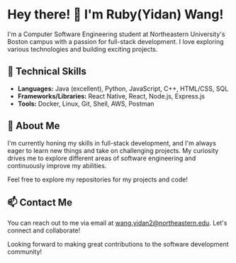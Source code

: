# Hey there! 👋 I'm Ruby(Yidan) Wang!

I'm a Computer Software Engineering student at Northeastern University's Boston campus with a passion for full-stack development. I love exploring various technologies and building exciting projects.

## 🚀 Technical Skills

- **Languages:** Java (excellent), Python, JavaScript, C++, HTML/CSS, SQL
- **Frameworks/Libraries:** React Native, React, Node.js, Express.js
- **Tools:** Docker, Linux, Git, Shell, AWS, Postman

## 🌱 About Me

I'm currently honing my skills in full-stack development, and I'm always eager to learn new things and take on challenging projects. My curiosity drives me to explore different areas of software engineering and continuously improve my abilities.

Feel free to explore my repositories for my projects and code!

## 📫 Contact Me

You can reach out to me via email at wang.yidan2@northeastern.edu. Let's connect and collaborate!

Looking forward to making great contributions to the software development community!


